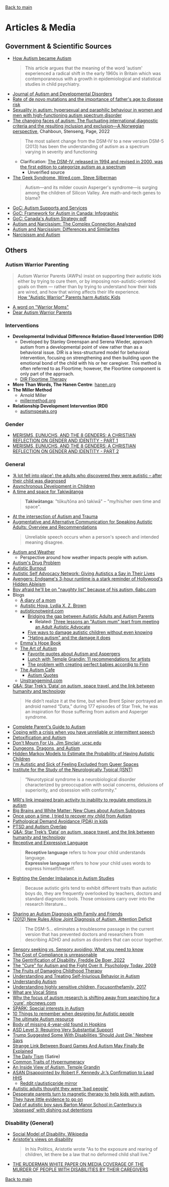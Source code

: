 [Back to main](README.md)

# Articles & Media

## Government & Scientific Sources

* [How Autism became Autism](https://www.ncbi.nlm.nih.gov/pmc/articles/PMC3757918/)
  > This article argues that the meaning of the word 'autism' experienced a radical shift in the early 1960s in Britain which was contemporaneous with a growth in epidemiological and statistical studies in child psychiatry. 
* [Journal of Autism and Developmental Disorders](https://www.springer.com/journal/10803)
* [Rate of de novo mutations and the importance of father's age to disease risk](https://pubmed.ncbi.nlm.nih.gov/22914163/)
* [Sexuality in autism: hypersexual and paraphilic behaviour in women and men with high-functioning autism spectrum disorder](https://www.ncbi.nlm.nih.gov/pmc/articles/PMC5789215/)
* [The changing faces of autism: The fluctuating international diagnostic criteria and the resulting inclusion and exclusion—A Norwegian perspective](https://www.ncbi.nlm.nih.gov/pmc/articles/PMC9365987/), Chahboun, Stenseng, Page, 2022
  > The most salient change from the DSM-IV to a new version DSM-5 (2013) has been the understanding of autism as a spectrum varying in severity and functioning
  * Clarification: [The DSM-IV, released in 1994 and revised in 2000, was the first edition to categorize autism as a spectrum](https://www.spectrumnews.org/news/evolution-autism-diagnosis-explained/#:~:text=When%20was%20autism%20first%20presented,categorize%20autism%20as%20a%20spectrum.)
    * Unverified source
* [The Geek Syndrome, Wired.com, Steve Silberman](https://www.wired.com/2001/12/aspergers/)
  > Autism—and its milder cousin Asperger's syndrome—is surging among the children of Silicon Valley. Are math-and-tech genes to blame?
* [GoC: Autism Supports and Services](https://www.canada.ca/en/public-health/services/diseases/autism-spectrum-disorder-asd/supports-services.html)
* [GoC: Framework for Autism in Canada: Infographic​](https://www.canada.ca/en/public-health/services/publications/diseases-conditions/framework-autism-canada-infographic.html)
* [GoC: Canada's Autism Strategy pdf](https://www.canada.ca/content/dam/phac-aspc/documents/services/publications/diseases-conditions/canada-autism-strategy/canada-autism-strategy.pdf)
* [Autism and Narcissism: The Complex Connection Analyzed](https://www.brighterstridesaba.com/blog/autism-and-narcissism)
* [Autism and Narcissism: Differences and Similarities](https://www.crossrivertherapy.com/autism/narcissism)
* [Narcisissm and Autism](https://www.songbirdcare.com/articles/narcissism-and-autism)

## Others

### Autism Warrior Parenting

> Autism Warrior Parents (AWPs) insist on supporting their autistic kids either by trying to cure them, or by imposing non-autistic-oriented goals on them — rather than by trying to understand how their kids are wired, and how that wiring affects their life experience.  
> [How "Autistic Warrior" Parents harm Autistic Kids](https://medium.com/the-establishment/how-autism-warrior-parents-harm-autistic-kids-6700b8bf6677)

* [A word on "Warrior Moms"](https://restlesshands42.wordpress.com/2016/07/22/a-word-on-warrior-moms/)
* [Dear Autism Warrior Parents](https://www.jademikell.com/blog/2019/12/15/dear-autism-parents)

### Interventions

* **Developmental Individual Difference Relation-Based Intervention (DIR)**
  * Developed by Stanley Greenspan and Serena Wieder, approach autism from a developmental point of view rather than as a behavioral issue. DIR is a less-structured model for behavioral intervention, focusing on strengthening and then building upon the emotional bond of the child with his or her caregiver. This method is often referred to as Floortime; however, the Floortime component is only part of the approach.
  * [DIR Floortime Therapy](https://www.autismparentingmagazine.com/floortime-therapy/)
* **More Than Words, The Hanen Centre**: [hanen.org](https://www.hanen.org/Programs/For-Parents/More-Than-Words.aspx)
* **The Miller Method**
  * Arnold Miller
  * [millermethod.org](http://www.millermethod.org/)
* **Relationship Development Intervention (RDI)**
  * [autismspeaks.org](https://www.autismspeaks.org/relationship-development-intervention-rdi-0)

### Gender

* [MERISMS, EUNUCHS, AND THE 8 GENDERS: A CHRISTIAN REFLECTION ON GENDER AND IDENTITY - PART 1](https://earthandaltarmag.com/posts/merisms-eunuchs-and-the-8-genders-a-christian-reflection-on-gender-and-identity)
* [MERISMS, EUNUCHS, AND THE 8 GENDERS: A CHRISTIAN REFLECTION ON GENDER AND IDENTITY - PART 2](https://earthandaltarmag.com/posts/merisms-eunuchs-and-the-8-genders-a-christian-reflection-on-gender-and-identity-msnjf)

### General

* [‘A lot fell into place’: the adults who discovered they were autistic – after their child was diagnosed](https://www.theguardian.com/society/2021/dec/16/adults-discovered-autistic-child-diagnosed-autism)
* [Asynchronous Development in Children](https://www.verywellfamily.com/asynchronous-development-1449172)
* [A time and space for Takiwātanga](https://www.altogetherautism.org.nz/a-time-and-space-for-takiwatanga/)
  > **Takiwātanga**: "tōku/tōna anō takiwā" – "my/his/her own time and space".
* [At the intersection of Autism and Trauma](https://www.spectrumnews.org/features/deep-dive/intersection-autism-trauma/)
* [Augmentative and Alternative Communication for Speaking Autistic Adults: Overview and Recommendations](https://www.liebertpub.com/doi/10.1089/aut.2018.0007)
  > Unreliable speech occurs when a person's speech and intended meaning disagree.
* [Autism and Weather](https://aisforaoifenotautism.com/2020/07/10/autism-and-weather/)
  * Perspective around how weather impacts people with autism.
* [Autism's Drug Problem](https://www.spectrumnews.org/features/deep-dive/autisms-drug-problem/)
* [Autistic Burnout](https://stimpunks.org/burnout/)
* [Autistic Self Advocacy Network: Giving Autistics a Say in Their Lives](https://exemplarsofchange.wordpress.com/2024/04/02/autistic-self-advocacy-network-giving-autistics-a-say-in-their-lives)
* [Avengers: Endgame's 3-hour runtime is a stark reminder of Hollywood's Hidden Ableism](https://www.mtv.com/news/vmqicc/avengers-endgame-runtime-ableism)
* [Boy afraid he'll be on "naughty list" because of his autism, 6abc.com](https://6abc.com/santa-naught-list-michigan-christmas/1114282/)
* Blogs
  * [A diary of a mom](https://adiaryofamom.com/faqs/)
  * [Autistic Hoya, Lydia X. Z. Brown](https://www.autistichoya.com/)
  * [autisticnotweird.com](https://autisticnotweird.com)
    * [Bridging the gap between Autistic Adults and Autism Parents](https://autisticnotweird.com/bridging-the-gap/)
      * Related: [Three lessons an "Autism mum" leart from meeting an Adult Autistic Advocate](https://faithmummy.wordpress.com/2018/02/13/three-lessons-an-autism-mum-learnt-from-meeting-an-adult-autistic-advocate/)
    * [Five ways to damage autistic children without even knowing](https://autisticnotweird.com/five-ways-to-damage/)
    * ["Hating autism" and the damage it does](http://autisticnotweird.com/hating-autism/)
  * [Emma's Hope Book](https://emmashopebook.com/)
  * [The Art of Autism](https://the-art-of-autism.com/)
    * [Favorite quotes about Autism and Aspergers](https://the-art-of-autism.com/favorite-quotes-about-autism-and-aspergers/)
    * [Lunch with Temple Grandin: 11 recommendations for artists](https://the-art-of-autism.com/lunch-with-temple-grandin-eleven-recommendations-for-artists/)
    * [The problem with creating perfect babies accordig to Finn](https://the-art-of-autism.com/the-problem-with-creating-pefect-babies-according-to-10-year-old-finn/)
  * [The Autism Cafe](https://theautismcafe.com)
    * [Autism Quotes](https://theautismcafe.com/autism-quotes/)
  * [Unstrangemind.com](http://unstrangemind.com/)
* [Q&A: Star Trek’s ‘Data’ on autism, space travel, and the link between humanity and technology](https://www.geekwire.com/2013/brent-spiner-star-trek/)
  > He didn’t realize it at the time, but when Brent Spiner portrayed an android named “Data,” during 177 episodes of Star Trek, he was an inspiration for those suffering from autism and Asperger syndrome.
* [Complete Parent's Guide to Autism](https://childmind.org/guide/parents-guide-to-autism/)
* [Coping with a crisis when you have unreliable or intermittent speech](https://thinkingautismguide.com/2017/11/coping-with-crisis-intermittent-speech.html)
* [Detoxification and Autism](https://tacanow.org/family-resources/detoxification-and-autism/)
* [Don't Mourn For Us, Jim Sinclair, ucsc.edu](https://philosophy.ucsc.edu/SinclairDontMournForUs.pdf)
* [Dungeons, Dragons, and Autism](https://www.altogetherautism.org.nz/dungeons-dragons-and-autism/)
* [Hidden Markov Models to Estimate the Probability of Having Autistic Children](https://ieeexplore.ieee.org/document/9099478)
* [I'm Autistic and Sick of Feeling Excluded from Queer Spaces](https://www.them.us/story/queerness-and-autism)
* [Institute for the Study of the Neurologically Typical (ISNT)](https://angryautie.wordpress.com/2013/06/24/the-institute-for-the-study-of-the-neurologically-typical/)
  > “Neurotypical syndrome is a neurobiological disorder characterized by preoccupation with social concerns, delusions of superiority, and obsession with conformity.”
* [MRI's link impaired brain activity to inability to regulate emotions in autism](https://www.sciencedaily.com/releases/2015/01/150127100018.htm)
* [Big Brains and White Matter: New Clues about Autism Subtypes](https://www.sciencedaily.com/releases/2020/12/201217135228.htm)
* [Once upon a time, I tried to recover my child from Autism](https://autism.typepad.com/autism/2009/01/once-upon-a-time-i-tried-to-recover-my-son-from-autism.html)
* [Pathological Demand Avoidance (PDA) in kids](https://childmind.org/article/pathological-demand-avoidance-in-kids/)
* [PTSD and Autism Overlap](https://neurodivergentinsights.com/misdiagnosis-monday/ptsd-and-autism)
* [Q&A: Star Trek’s ‘Data’ on autism, space travel, and the link between humanity and technology](https://www.geekwire.com/2013/brent-spiner-star-trek/)
* [Receptive and Expressive Language](https://www.childrensmn.org/services/care-specialties-departments/physical-rehabilitation/receptive-and-expressive-language/)
  > **Receptive language** refers to how your child understands language.  
  > **Expressive language** refers to how your child uses words to express himself/herself.
* [Righting the Gender Imbalance in Autism Studies](https://www.spectrumnews.org/features/deep-dive/righting-gender-imbalance-autism-studies/)
  > Because autistic girls tend to exhibit different traits than autistic boys do, they are frequently overlooked by teachers, doctors and standard diagnostic tools. Those omissions carry over into the research literature...
* [Sharing an Autism Diagnosis with Family and Friends](https://childmind.org/article/sharing-an-autism-diagnosis-with-family-and-friends/)
* [(2012) New Rules Allow Joint Diagnosis of Autism, Attention Deficit](https://www.spectrumnews.org/news/new-rules-allow-joint-diagnosis-of-autism-attention-deficit/)
  > The DSM-5... eliminates a troublesome passage in the current version that has prevented doctors and researchers from describing ADHD and autism as disorders that can occur together.
* [Sensory seeking vs. Sensory avoiding: What you need to know](https://www.understood.org/en/articles/sensory-seeking-and-sensory-avoiding-what-you-need-to-know)
* [The Cost of Compliance is unreasonable](https://loveexplosions.net/2013/01/30/the-cost-of-compliance-is-unreasonable/)
* [The Gentrification of Disability, Freddie De Boer, 2022](https://freddiedeboer.substack.com/p/the-gentrification-of-disability)
* [The "Cure" for Autism and the Fight Over It, Psychology Today, 2009](https://www.psychologytoday.com/ca/blog/my-life-aspergers/200910/the-cure-autism-and-the-fight-over-it)
* [The Fruits of Damaging Childhood Therapy](http://unstrangemind.com/the-fruits-of-damaging-childhood-therapy/)
* [Understanding and Treating Self-Injurious Behavior in Autism](https://autism.org/understanding-and-treating-self-injury-book/)
* [Understandig Autism](https://adaptmanitoba.ca/understanding-autism/)
* [Understanding highly sensitive children, Focusonthefamily, 2017](https://www.focusonthefamily.ca/content/understanding-highly-sensitive-children)
* [What are Vocal Stims](https://exceptionalindividuals.com/about-us/blog/stimming-in-autism-what-are-vocal-stims/)
* [Why the focus of autism research is shifting away from searching for a 'cure', nbcnews.com](https://www.nbcnews.com/health/kids-health/cure-autism-not-so-fast-n1055921)
* [SPARK: Special interests in Autism](https://sparkforautism.org/discover_article/special-interests-in-autism/)
* [10 Things to remember when designing for Autistic people](https://www.re-thinkingthefuture.com/designing-for-typologies/a4944-10-things-to-remember-when-designing-for-autistic-people/)
* [The ultimate Autism resource](https://embrace-autism.com/)
* [Body of missing 4-year-old found in Hopkins](https://kstp.com/kstp-news/top-news/police-find-body-of-missing-4-year-old-in-hopkins/)
* [ASD Level 3: Requiring Very Substantial Support](https://theplaceforchildrenwithautism.com/diagnosing-autism/the-three-levels-of-autism#:~:text=ASD%20level%203%20is%20characterized,well%20as%20response%20to%20others)
* [Trump Suggested Some With Disabilities ‘Should Just Die,’ Nephew Says](https://www.disabilityscoop.com/2024/07/25/trump-suggested-some-with-disabilities-should-just-die-nephew-says/30983/)
* [Strange Link Between Board Games And Autism May Finally Be Explained](https://www.sciencealert.com/strange-link-between-board-games-and-autism-may-finally-be-explained)
* [The Daily Tism](https://thedailytism.com/) (Satire)
* [Common Traits of Hypernumeracy](https://www.andnextcomesl.com/2023/03/traits-of-hypernumeracy.html)
* [An Inside View of Autism, Temple Grandin](https://www.iidc.indiana.edu/irca/articles/an-inside-view-of-autism.html)
* [ASAN Disappointed by Robert F. Kennedy Jr.’s Confirmation to Lead HHS](https://autisticadvocacy.org/2025/02/asan-disappointed-by-robert-f-kennedy-jr-s-confirmation-to-lead-hhs/)
  * [Reddit r/autisticpride mirror](https://www.reddit.com/r/AutisticPride/comments/1ip29dc/from_autistic_self_advocacy_network_asan/)
* [Autistic adults thought they were 'bad people'](https://neurosciencenews.com/asd-adults-bad-15180/)
* [Desperate parents turn to magnetic therapy to help kids with autism. They have little evidence to go on](https://www.latimes.com/science/story/2024-09-05/can-mert-help-kids-with-autism-theres-little-evidence)
* [Dad of autistic boy says Barton Manor School in Canterbury is ‘obsessed’ with dishing out detentions](https://www.kentonline.co.uk/canterbury/news/dad-of-distraught-autistic-boy-says-school-is-like-a-dete-314435/)

### Disability (General)

* [Social Model of Disability, Wikipedia](https://en.wikipedia.org/wiki/Social_model_of_disability)
* [Aristotle's views on disability](https://mn.gov/mnddc/parallels/one/3.html#:~:text=Aristotle%20believed%2C%20as%20did%20most,rearing%20of%20deformed%20children.)
  > In his Politics, Aristotle wrote "As to the exposure  and rearing of children, let there be a law that no deformed child shall live."
* [THE RUDERMAN WHITE PAPER ON MEDIA COVERAGE OF THE MURDER OF PEOPLE WITH DISABILITIES BY THEIR CAREGIVERS](https://www.researchgate.net/publication/335150121_THE_RUDERMAN_WHITE_PAPER_ON_MEDIA_COVERAGE_OF_THE_MURDER_OF_PEOPLE_WITH_DISABILITIES_BY_THEIR_CAREGIVERS)

[Back to main](README.md)